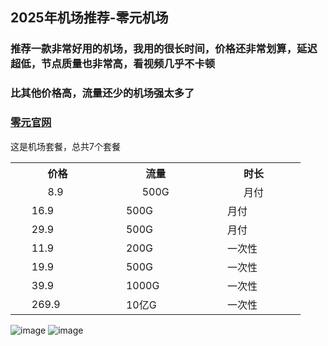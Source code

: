 ## **2025年机场推荐**-零元机场

<h3>推荐一款非常好用的机场，我用的很长时间，价格还非常划算，延迟超低，节点质量也非常高，看视频几乎不卡顿</h3>
<h3>比其他价格高，流量还少的机场强太多了</h3>

<h3><a href="https://xn--z4q48lcvpsq0c.com/#/dashboard" target="_blank">零元官网</a></h3>

这是机场套餐，总共7个套餐<br>
<table>
    <tr>
      <th>&nbsp&nbsp&nbsp&nbsp&nbsp&nbsp&nbsp&nbsp&nbsp&nbsp&nbsp&nbsp价格&nbsp&nbsp&nbsp&nbsp&nbsp&nbsp&nbsp&nbsp&nbsp&nbsp&nbsp&nbsp</th>
      <th>&nbsp&nbsp&nbsp&nbsp&nbsp&nbsp&nbsp&nbsp&nbsp&nbsp&nbsp&nbsp流量&nbsp&nbsp&nbsp&nbsp&nbsp&nbsp&nbsp&nbsp&nbsp&nbsp&nbsp&nbsp</th>
      <th>&nbsp&nbsp&nbsp&nbsp&nbsp&nbsp&nbsp&nbsp&nbsp&nbsp&nbsp&nbsp时长&nbsp&nbsp&nbsp&nbsp&nbsp&nbsp&nbsp&nbsp&nbsp&nbsp&nbsp&nbsp</th>
    </tr>
    <tr>
      <td>&nbsp&nbsp&nbsp&nbsp&nbsp&nbsp&nbsp&nbsp&nbsp&nbsp&nbsp&nbsp8.9&nbsp&nbsp&nbsp&nbsp&nbsp&nbsp&nbsp&nbsp&nbsp&nbsp&nbsp&nbsp</td>
      <td>&nbsp&nbsp&nbsp&nbsp&nbsp&nbsp&nbsp&nbsp&nbsp&nbsp&nbsp&nbsp500G&nbsp&nbsp&nbsp&nbsp&nbsp&nbsp&nbsp&nbsp&nbsp&nbsp&nbsp&nbsp</td>
      <td>&nbsp&nbsp&nbsp&nbsp&nbsp&nbsp&nbsp&nbsp&nbsp&nbsp&nbsp&nbsp月付&nbsp&nbsp&nbsp&nbsp&nbsp&nbsp&nbsp&nbsp&nbsp&nbsp&nbsp&nbsp</td>
    </tr>
    <tr>
      <td>&nbsp&nbsp&nbsp&nbsp&nbsp&nbsp16.9&nbsp&nbsp&nbsp&nbsp&nbsp&nbsp</td>
      <td>&nbsp&nbsp&nbsp&nbsp&nbsp&nbsp500G&nbsp&nbsp&nbsp&nbsp&nbsp&nbsp</td>
      <td>&nbsp&nbsp&nbsp&nbsp&nbsp&nbsp月付&nbsp&nbsp&nbsp&nbsp&nbsp&nbsp</td>
    </tr>
    <tr>
      <td>&nbsp&nbsp&nbsp&nbsp&nbsp&nbsp29.9&nbsp&nbsp&nbsp&nbsp&nbsp&nbsp</td>
      <td>&nbsp&nbsp&nbsp&nbsp&nbsp&nbsp500G&nbsp&nbsp&nbsp&nbsp&nbsp&nbsp</td>
      <td>&nbsp&nbsp&nbsp&nbsp&nbsp&nbsp月付&nbsp&nbsp&nbsp&nbsp&nbsp&nbsp</td>
    </tr>
    <tr>
      <td>&nbsp&nbsp&nbsp&nbsp&nbsp&nbsp11.9&nbsp&nbsp&nbsp&nbsp&nbsp&nbsp</td>
      <td>&nbsp&nbsp&nbsp&nbsp&nbsp&nbsp200G&nbsp&nbsp&nbsp&nbsp&nbsp&nbsp</td>
      <td>&nbsp&nbsp&nbsp&nbsp&nbsp&nbsp一次性&nbsp&nbsp&nbsp&nbsp&nbsp&nbsp</td>
    </tr>
    <tr>
      <td>&nbsp&nbsp&nbsp&nbsp&nbsp&nbsp19.9&nbsp&nbsp&nbsp&nbsp&nbsp&nbsp</td>
      <td>&nbsp&nbsp&nbsp&nbsp&nbsp&nbsp500G&nbsp&nbsp&nbsp&nbsp&nbsp&nbsp</td>
      <td>&nbsp&nbsp&nbsp&nbsp&nbsp&nbsp一次性&nbsp&nbsp&nbsp&nbsp&nbsp&nbsp</td>
    </tr>
    <tr>
      <td>&nbsp&nbsp&nbsp&nbsp&nbsp&nbsp39.9&nbsp&nbsp&nbsp&nbsp&nbsp&nbsp</td>
      <td>&nbsp&nbsp&nbsp&nbsp&nbsp&nbsp1000G&nbsp&nbsp&nbsp&nbsp&nbsp&nbsp</td>
      <td>&nbsp&nbsp&nbsp&nbsp&nbsp&nbsp一次性&nbsp&nbsp&nbsp&nbsp&nbsp&nbsp</td>
    </tr> 
     <tr>
       <td>&nbsp&nbsp&nbsp&nbsp&nbsp&nbsp269.9&nbsp&nbsp&nbsp&nbsp&nbsp&nbsp</td>
       <td>&nbsp&nbsp&nbsp&nbsp&nbsp&nbsp10亿G&nbsp&nbsp&nbsp&nbsp&nbsp&nbsp</td>
       <td>&nbsp&nbsp&nbsp&nbsp&nbsp&nbsp一次性&nbsp&nbsp&nbsp&nbsp&nbsp&nbsp</td>
    </tr>    
  </tbody>
</table>

![image](https://img.xxxh.de/1749117572577.png)
![image](https://img.xxxh.de/1749117780615.png)
